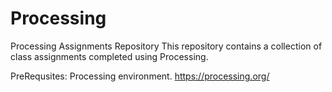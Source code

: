 # Processing
Processing Assignments Repository
This repository contains a collection of class assignments completed using Processing.


PreRequsites:
Processing environment. 
https://processing.org/
